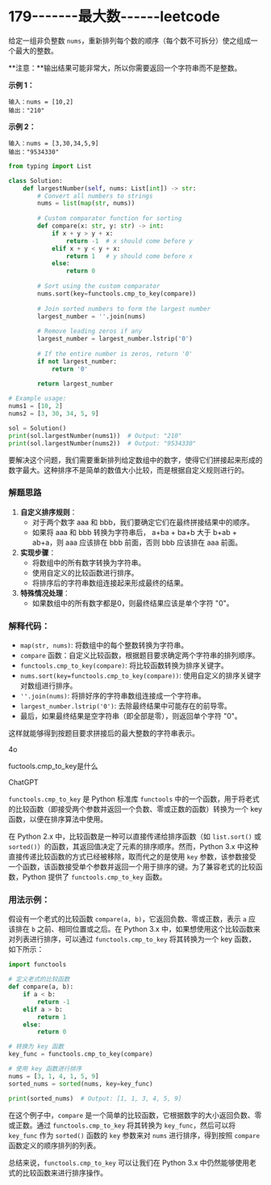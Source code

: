 # 179-------最大数------leetcode

给定一组非负整数 `nums`，重新排列每个数的顺序（每个数不可拆分）使之组成一个最大的整数。

**注意：**输出结果可能非常大，所以你需要返回一个字符串而不是整数。

 

**示例 1：**

```
输入：nums = [10,2]
输出："210"
```

**示例 2：**

```
输入：nums = [3,30,34,5,9]
输出："9534330"
```



```python
from typing import List

class Solution:
    def largestNumber(self, nums: List[int]) -> str:
        # Convert all numbers to strings
        nums = list(map(str, nums))
        
        # Custom comparator function for sorting
        def compare(x: str, y: str) -> int:
            if x + y > y + x:
                return -1  # x should come before y
            elif x + y < y + x:
                return 1   # y should come before x
            else:
                return 0
        
        # Sort using the custom comparator
        nums.sort(key=functools.cmp_to_key(compare))
        
        # Join sorted numbers to form the largest number
        largest_number = ''.join(nums)
        
        # Remove leading zeros if any
        largest_number = largest_number.lstrip('0')
        
        # If the entire number is zeros, return '0'
        if not largest_number:
            return '0'
        
        return largest_number

# Example usage:
nums1 = [10, 2]
nums2 = [3, 30, 34, 5, 9]

sol = Solution()
print(sol.largestNumber(nums1))  # Output: "210"
print(sol.largestNumber(nums2))  # Output: "9534330"


```

要解决这个问题，我们需要重新排列给定数组中的数字，使得它们拼接起来形成的数字最大。这种排序不是简单的数值大小比较，而是根据自定义规则进行的。

### 解题思路

1. **自定义排序规则**：
   - 对于两个数字 aaa 和 bbb，我们要确定它们在最终拼接结果中的顺序。
   - 如果将 aaa 和 bbb 转换为字符串后， a+ba + ba+b 大于 b+ab + ab+a，则 aaa 应该排在 bbb 前面，否则 bbb 应该排在 aaa 前面。
2. **实现步骤**：
   - 将数组中的所有数字转换为字符串。
   - 使用自定义的比较函数进行排序。
   - 将排序后的字符串数组连接起来形成最终的结果。
3. **特殊情况处理**：
   - 如果数组中的所有数字都是0，则最终结果应该是单个字符 "0"。





### 解释代码：

- `map(str, nums)`: 将数组中的每个整数转换为字符串。
- `compare` 函数：自定义比较函数，根据题目要求确定两个字符串的排列顺序。
- `functools.cmp_to_key(compare)`: 将比较函数转换为排序关键字。
- `nums.sort(key=functools.cmp_to_key(compare))`: 使用自定义的排序关键字对数组进行排序。
- `''.join(nums)`: 将排好序的字符串数组连接成一个字符串。
- `largest_number.lstrip('0')`: 去除最终结果中可能存在的前导零。
- 最后，如果最终结果是空字符串（即全部是零），则返回单个字符 "0"。

这样就能够得到按题目要求拼接后的最大整数的字符串表示。





4o

fuctools.cmp_to_key是什么



ChatGPT

`functools.cmp_to_key` 是 Python 标准库 `functools` 中的一个函数，用于将老式的比较函数（即接受两个参数并返回一个负数、零或正数的函数）转换为一个 key 函数，以便在排序算法中使用。

在 Python 2.x 中，比较函数是一种可以直接传递给排序函数（如 `list.sort()` 或 `sorted()`）的函数，其返回值决定了元素的排序顺序。然而，Python 3.x 中这种直接传递比较函数的方式已经被移除，取而代之的是使用 `key` 参数，该参数接受一个函数，该函数接受单个参数并返回一个用于排序的键。为了兼容老式的比较函数，Python 提供了 `functools.cmp_to_key` 函数。

### 用法示例：

假设有一个老式的比较函数 `compare(a, b)`，它返回负数、零或正数，表示 `a` 应该排在 `b` 之前、相同位置或之后。在 Python 3.x 中，如果想使用这个比较函数来对列表进行排序，可以通过 `functools.cmp_to_key` 将其转换为一个 key 函数，如下所示：

```python
import functools

# 定义老式的比较函数
def compare(a, b):
    if a < b:
        return -1
    elif a > b:
        return 1
    else:
        return 0

# 转换为 key 函数
key_func = functools.cmp_to_key(compare)

# 使用 key 函数进行排序
nums = [3, 1, 4, 1, 5, 9]
sorted_nums = sorted(nums, key=key_func)

print(sorted_nums)  # Output: [1, 1, 3, 4, 5, 9]
```

在这个例子中，`compare` 是一个简单的比较函数，它根据数字的大小返回负数、零或正数。通过 `functools.cmp_to_key` 将其转换为 `key_func`，然后可以将 `key_func` 作为 `sorted()` 函数的 `key` 参数来对 `nums` 进行排序，得到按照 `compare` 函数定义的顺序排列的列表。

总结来说，`functools.cmp_to_key` 可以让我们在 Python 3.x 中仍然能够使用老式的比较函数来进行排序操作。